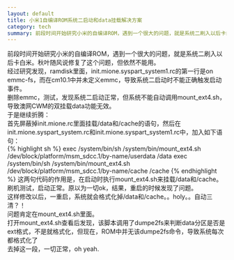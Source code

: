 ```yaml
---
layout: default
title: 小米1自编译ROM系统二启动和data挂载解决方案
category: tech
summary: 前段时间开始研究小米的自编译ROM，遇到一个很大的问题，就是系统二刷入以后卡白米。秋叶随风说修复了这个问题，但依然不能用。<br />经过研究发现，ramdisk里面，init.mione.syspart_system1.rc的第一行是on emmc-fs，而在cm10.1中并未定义emmc，导致系统二启动时不能正确触发启动事件。 <br /> 删除emmc，测试，发现系统二启动正常，但系统不能自动调用mount_ext4.sh，导致澳网CWM的双挂载data功能无效。
---
```

前段时间开始研究小米的自编译ROM，遇到一个很大的问题，就是系统二刷入以后卡白米。秋叶随风说修复了这个问题，但依然不能用。  
经过研究发现，ramdisk里面，init.mione.syspart_system1.rc的第一行是on emmc-fs，而在cm10.1中并未定义emmc，导致系统二启动时不能正确触发启动事件。  
删除emmc，测试，发现系统二启动正常，但系统不能自动调用mount_ext4.sh，导致澳网CWM的双挂载data功能无效。  
于是继续折腾：  
首先屏蔽掉init.mione.rc里面挂载/data和/cache的语句，然后在init.mione.syspart_system.rc和init.mione.syspart_system1.rc中，加入如下语句：  
{% highlight sh %}
exec /system/bin/sh /system/bin/mount_ext4.sh /dev/block/platform/msm_sdcc.1/by-name/userdata /data
exec /system/bin/sh /system/bin/mount_ext4.sh /dev/block/platform/msm_sdcc.1/by-name/cache /cache
{% endhighlight %}
这两句代码的作用是，在启动时执行mount_ext4.sh来挂载/data和/cache。  
刷机测试，启动正常。原以为一切ok，结果，重启的时候发现了问题。  
这样修改以后，一重启，系统就会格式化掉/data和/cache。。holy。。自动三清？！  
问题肯定在mount_ext4.sh里面。  
打开mount_ext4.sh查看后发现，该脚本调用了dumpe2fs来判断data分区是否是ext格式，不是就格式化，但现在，ROM中并无该dumpe2fs命令，导致系统每次都格式化了  
去掉这一段，一切正常，oh yeah.
